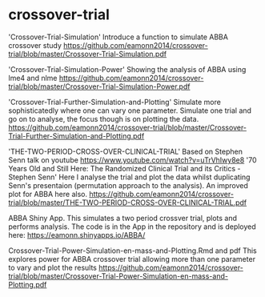 # crossover-trial

'Crossover-Trial-Simulation'
Introduce a function to simulate ABBA crossover study 
https://github.com/eamonn2014/crossover-trial/blob/master/Crossover-Trial-Simulation.pdf

'Crossover-Trial-Simulation-Power'
Showing the analysis of ABBA using lme4 and nlme
https://github.com/eamonn2014/crossover-trial/blob/master/Crossover-Trial-Simulation-Power.pdf


'Crossover-Trial-Further-Simulation-and-Plotting' 
Simulate more sophisticatedly where one can vary one parameter. Simulate one trial and go on to analyse, the focus though is on plotting the data.
https://github.com/eamonn2014/crossover-trial/blob/master/Crossover-Trial-Further-Simulation-and-Plotting.pdf


'THE-TWO-PERIOD-CROSS-OVER-CLINICAL-TRIAL' Based on Stephen Senn talk on youtube https://www.youtube.com/watch?v=uTrVhIwy8e8 '70 Years Old and Still Here: The Randomized Clinical Trial and its Critics - Stephen Senn' Here I analyse the trial and plot the data whilst duplicating Senn's presentaion (permutation approach to the analysis). An improved plot for ABBA here also.
https://github.com/eamonn2014/crossover-trial/blob/master/THE-TWO-PERIOD-CROSS-OVER-CLINICAL-TRIAL.pdf


ABBA Shiny App.
This simulates a two period crossver trial, plots and performs analysis. The code is in the App in the repository and is deployed here:
https://eamonn.shinyapps.io/ABBA/

  
Crossover-Trial-Power-Simulation-en-mass-and-Plotting.Rmd and pdf
This explores power for ABBA crossover trial allowing more than one parameter to vary and plot the results
https://github.com/eamonn2014/crossover-trial/blob/master/Crossover-Trial-Power-Simulation-en-mass-and-Plotting.pdf
